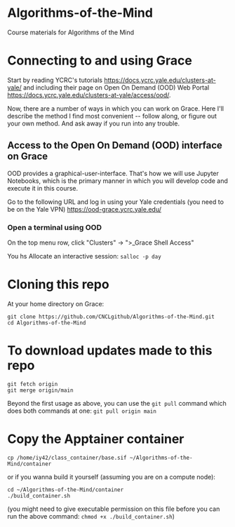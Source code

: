 # Algorithms-of-the-Mind
Course materials for Algorithms of the Mind

# Connecting to and using Grace

Start by reading YCRC's tutorials https://docs.ycrc.yale.edu/clusters-at-yale/ and including their page on Open On Demand (OOD) Web Portal https://docs.ycrc.yale.edu/clusters-at-yale/access/ood/.

Now, there are a number of ways in which you can work on Grace. Here I'll describe the method I find most convenient -- follow along, or figure out your own method. And ask away if you run into any trouble.

## Access to the Open On Demand (OOD) interface on Grace

OOD provides a graphical-user-interface. That's how we will use Jupyter Notebooks, which is the primary manner in which you will develop code and execute it in this course.

Go to the following URL and log in using your Yale credentials (you need to be on the Yale VPN) https://ood-grace.ycrc.yale.edu/

### Open a terminal using OOD

On the top menu row, click "Clusters" -> ">_Grace Shell Access"

You hs
Allocate an interactive session: `salloc -p day`


# Cloning this repo

At your home directory on Grace:

```
git clone https://github.com/CNCLgithub/Algorithms-of-the-Mind.git
cd Algorithms-of-the-Mind
```

# To download updates made to this repo

```
git fetch origin
git merge origin/main
```

Beyond the first usage as above, you can use the `git pull` command which does both commands at one: `git pull origin main`

# Copy the Apptainer container 

```
cp /home/iy42/class_container/base.sif ~/Algorithms-of-the-Mind/container
```

or if you wanna build it yourself (assuming you are on a compute node):

```
cd ~/Algorithms-of-the-Mind/container
./build_container.sh
```
(you might need to give executable permission on this file before you can run the above command: `chmod +x ./build_container.sh`)



